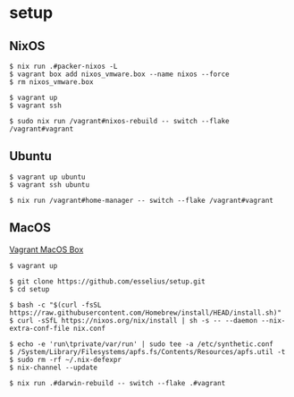 # setup

## NixOS

```shell
$ nix run .#packer-nixos -L
$ vagrant box add nixos_vmware.box --name nixos --force
$ rm nixos_vmware.box

$ vagrant up
$ vagrant ssh
```

```shell
$ sudo nix run /vagrant#nixos-rebuild -- switch --flake /vagrant#vagrant
```

## Ubuntu

```shell
$ vagrant up ubuntu
$ vagrant ssh ubuntu
```

```shell
$ nix run /vagrant#home-manager -- switch --flake /vagrant#vagrant
```

## MacOS

[Vagrant MacOS Box](https://github.com/trodemaster/packer-macOS-11)

```shell
$ vagrant up
```

```shell
$ git clone https://github.com/esselius/setup.git
$ cd setup

$ bash -c "$(curl -fsSL https://raw.githubusercontent.com/Homebrew/install/HEAD/install.sh)"
$ curl -sSfL https://nixos.org/nix/install | sh -s -- --daemon --nix-extra-conf-file nix.conf

$ echo -e 'run\tprivate/var/run' | sudo tee -a /etc/synthetic.conf
$ /System/Library/Filesystems/apfs.fs/Contents/Resources/apfs.util -t
$ sudo rm -rf ~/.nix-defexpr
$ nix-channel --update

$ nix run .#darwin-rebuild -- switch --flake .#vagrant
```
